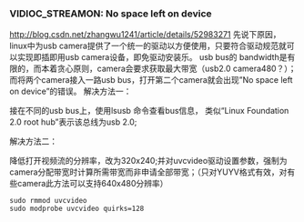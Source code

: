 ### VIDIOC_STREAMON: No space left on device
http://blog.csdn.net/zhangwu1241/article/details/52983271
先说下原因，linux中为usb camera提供了一个统一的驱动以方便使用，只要符合驱动规范就可以实现即插即用usb camera设备，即免驱动安装乐。 usb bus的 bandwidth是有限的，而本着贪心原则，camera会要求获取最大带宽（usb2.0 camera480？）；而将两个camera接入一路usb bus，打开第二个camera就会出现”No space left on device”的错误。
解决方法一：

接在不同的usb bus上，使用lsusb 命令查看bus信息， 类似“Linux Foundation 2.0 root hub”表示该总线为usb 2.0;

解决方法二：

降低打开视频流的分辨率，改为320x240;并对uvcvideo驱动设置参数，强制为camera分配带宽时计算所需带宽而非申请全部带宽；（只对YUYV格式有效，对有些camera此方法可以支持640x480分辨率） 
```
sudo rmmod uvcvideo 
sudo modprobe uvcvideo quirks=128 
```
